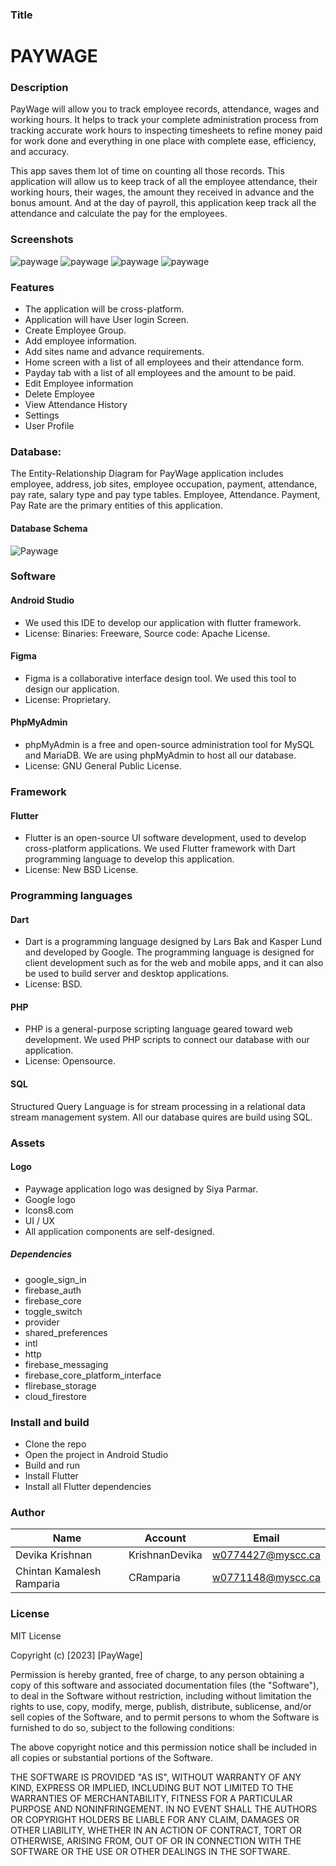 
### Title

# **PAYWAGE**

### Description
PayWage will allow you to track employee records, attendance, wages and working hours. 
It helps to track your complete administration process from tracking accurate work hours to inspecting timesheets 
to refine money paid for work done and everything in one place with complete ease, efficiency, and accuracy.

This app saves them lot of time on counting all those records. This application will allow us to keep track of all the
employee attendance, their working hours, their wages, the amount they received in advance and the bonus amount. 
And at the day of payroll, this application keep track all the attendance and calculate the pay for the employees.


### Screenshots

![paywage](https://github.com/KrishnanDevika/PayWage/blob/development/screenshots/attendance_all.png)
![paywage](https://github.com/KrishnanDevika/PayWage/blob/development/screenshots/create_all.png)
![paywage](https://github.com/KrishnanDevika/PayWage/blob/development/screenshots/payment_all.png)
![paywage](https://github.com/KrishnanDevika/PayWage/blob/development/screenshots/login_all.png)


### Features

* The application will be cross-platform.
* Application will have User login Screen.
* Create Employee Group.
* Add employee information.
* Add sites name and advance requirements.
* Home screen with a list of all employees and their attendance form.
* Payday tab with a list of all employees and the amount to be paid.
* Edit Employee information
* Delete Employee
* View Attendance History
* Settings
* User Profile


### Database:
The Entity-Relationship Diagram for PayWage application includes
employee, address, job sites, employee occupation, payment, attendance, pay rate, salary type 
and pay type tables. Employee, Attendance. 
Payment, Pay Rate are the primary entities of this application.

#### Database Schema
![Paywage](https://github.com/KrishnanDevika/PayWage/blob/development/screenshots/img.png)



### Software

#### Android Studio
*	We used this IDE to develop our application with flutter framework.
*	License: Binaries: Freeware, Source code: Apache License.

#### Figma
* Figma is a collaborative interface design tool. We used this tool to design our application.
* License: Proprietary.

#### PhpMyAdmin
*	phpMyAdmin is a free and open-source administration tool for MySQL and MariaDB. We are using phpMyAdmin to host all our database.
*	License: GNU General Public License.

### Framework
#### Flutter
* Flutter is an open-source UI software development, used to develop cross-platform applications. 
We used Flutter framework with Dart programming language to develop this application.
* License: New BSD License.

### Programming languages
#### Dart
* Dart is a programming language designed by Lars Bak and Kasper Lund and developed by Google. 
The programming language is designed for client development such as for the web and mobile apps, 
and it can also be used to build server and desktop applications. 
* License: BSD.

#### PHP
* PHP is a general-purpose scripting language geared toward web development. We used PHP scripts to connect our database with our application.
* License: Opensource.

#### SQL
Structured Query Language is for stream processing in a relational data stream management system. 
All our database quires are build using SQL.

### Assets
#### Logo
*	Paywage application logo was designed by Siya Parmar.   
*	Google logo
*	Icons8.com
*	UI / UX
*	All application components are self-designed.


##### Dependencies
* google_sign_in
* firebase_auth
* firebase_core
* toggle_switch
* provider
* shared_preferences
* intl
* http
* firebase_messaging
* firebase_core_platform_interface
* flirebase_storage
* cloud_firestore


### Install and build

* Clone the repo
* Open the project in Android Studio
* Build and run
* Install Flutter
* Install all Flutter dependencies


### Author

| 		Name      |     Account    |      Email         |
| ---------------- | ------------- | ------------------ |
| Devika Krishnan | KrishnanDevika |  w0774427@myscc.ca |
| Chintan Kamalesh Ramparia | CRamparia | w0771148@myscc.ca |



### License

MIT License

Copyright (c) [2023] [PayWage]

Permission is hereby granted, free of charge, to any person obtaining a copy
of this software and associated documentation files (the "Software"), to deal
in the Software without restriction, including without limitation the rights
to use, copy, modify, merge, publish, distribute, sublicense, and/or sell
copies of the Software, and to permit persons to whom the Software is
furnished to do so, subject to the following conditions:

The above copyright notice and this permission notice shall be included in all
copies or substantial portions of the Software.

THE SOFTWARE IS PROVIDED "AS IS", WITHOUT WARRANTY OF ANY KIND, EXPRESS OR
IMPLIED, INCLUDING BUT NOT LIMITED TO THE WARRANTIES OF MERCHANTABILITY,
FITNESS FOR A PARTICULAR PURPOSE AND NONINFRINGEMENT. IN NO EVENT SHALL THE
AUTHORS OR COPYRIGHT HOLDERS BE LIABLE FOR ANY CLAIM, DAMAGES OR OTHER
LIABILITY, WHETHER IN AN ACTION OF CONTRACT, TORT OR OTHERWISE, ARISING FROM,
OUT OF OR IN CONNECTION WITH THE SOFTWARE OR THE USE OR OTHER DEALINGS IN THE
SOFTWARE.




